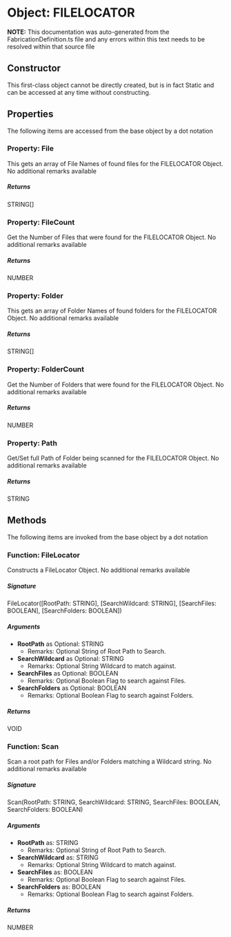 # Object: FILELOCATOR
**NOTE:** This documentation was auto-generated from the FabricationDefinition.ts file and any errors within this text needs to be resolved within that source file
## Constructor
This first-class object cannot be directly created, but is in fact Static and can be accessed at any time without constructing.
## Properties
The following items are accessed from the base object by a dot notation
### Property: File
This gets an array of File Names of found files for the FILELOCATOR Object.
No additional remarks available
##### Returns
STRING[]
### Property: FileCount
Get the Number of Files that were found for the FILELOCATOR Object.
No additional remarks available
##### Returns
NUMBER
### Property: Folder
This gets an array of Folder Names of found folders for the FILELOCATOR Object.
No additional remarks available
##### Returns
STRING[]
### Property: FolderCount
Get the Number of Folders that were found for the FILELOCATOR Object.
No additional remarks available
##### Returns
NUMBER
### Property: Path
Get/Set full Path of Folder being scanned for the FILELOCATOR Object.
No additional remarks available
##### Returns
STRING
## Methods
The following items are invoked from the base object by a dot notation
### Function: FileLocator
Constructs a FileLocator Object.
No additional remarks available
##### Signature
FileLocator([RootPath: STRING], [SearchWildcard: STRING], [SearchFiles: BOOLEAN], [SearchFolders: BOOLEAN])
##### Arguments
- **RootPath** as Optional: STRING
  - Remarks: Optional String of Root Path to Search.
- **SearchWildcard** as Optional: STRING
  - Remarks: Optional String Wildcard to match against.
- **SearchFiles** as Optional: BOOLEAN
  - Remarks: Optional Boolean Flag to search against Files.
- **SearchFolders** as Optional: BOOLEAN
  - Remarks: Optional Boolean Flag to search against Folders.
##### Returns
VOID
### Function: Scan
Scan a root path for Files and/or Folders matching a Wildcard string.
No additional remarks available
##### Signature
Scan(RootPath: STRING, SearchWildcard: STRING, SearchFiles: BOOLEAN, SearchFolders: BOOLEAN)
##### Arguments
- **RootPath** as: STRING
  - Remarks: Optional String of Root Path to Search.
- **SearchWildcard** as: STRING
  - Remarks: Optional String Wildcard to match against.
- **SearchFiles** as: BOOLEAN
  - Remarks: Optional Boolean Flag to search against Files.
- **SearchFolders** as: BOOLEAN
  - Remarks: Optional Boolean Flag to search against Folders.
##### Returns
NUMBER

